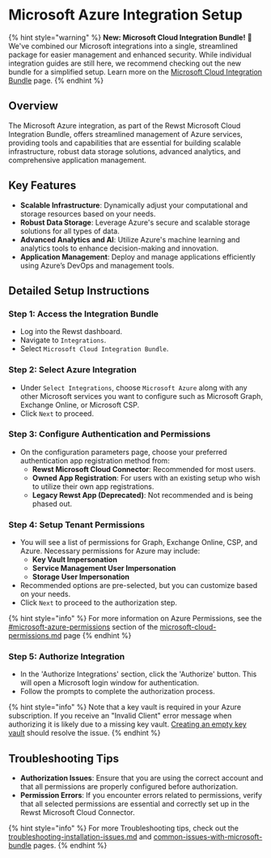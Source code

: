 # Microsoft Azure Integration Setup

{% hint style="warning" %}
**New: Microsoft Cloud Integration Bundle!** 🌟 We've combined our Microsoft integrations into a single, streamlined package for easier management and enhanced security. While individual integration guides are still here, we recommend checking out the new bundle for a simplified setup. Learn more on the [Microsoft Cloud Integration Bundle](../) page.
{% endhint %}

## **Overview**

The Microsoft Azure integration, as part of the Rewst Microsoft Cloud Integration Bundle, offers streamlined management of Azure services, providing tools and capabilities that are essential for building scalable infrastructure, robust data storage solutions, advanced analytics, and comprehensive application management.

## **Key Features**

* **Scalable Infrastructure**: Dynamically adjust your computational and storage resources based on your needs.
* **Robust Data Storage**: Leverage Azure's secure and scalable storage solutions for all types of data.
* **Advanced Analytics and AI**: Utilize Azure's machine learning and analytics tools to enhance decision-making and innovation.
* **Application Management**: Deploy and manage applications efficiently using Azure’s DevOps and management tools.

## **Detailed Setup Instructions**

### **Step 1: Access the Integration Bundle**

* Log into the Rewst dashboard.
* Navigate to `Integrations`.
* Select `Microsoft Cloud Integration Bundle`.

### **Step 2: Select Azure Integration**

* Under `Select Integrations`, choose `Microsoft Azure` along with any other Microsoft services you want to configure such as Microsoft Graph, Exchange Online, or Microsoft CSP.
* Click `Next` to proceed.

### **Step 3: Configure Authentication and Permissions**

* On the configuration parameters page, choose your preferred authentication app registration method from:
  * **Rewst Microsoft Cloud Connector**: Recommended for most users.
  * **Owned App Registration**: For users with an existing setup who wish to utilize their own app registrations.
  * **Legacy Rewst App (Deprecated)**: Not recommended and is being phased out.

### **Step 4: Setup Tenant Permissions**

* You will see a list of permissions for Graph, Exchange Online, CSP, and Azure. Necessary permissions for Azure may include:
  * **Key Vault Impersonation**
  * **Service Management User Impersonation**
  * **Storage User Impersonation**
* Recommended options are pre-selected, but you can customize based on your needs.
* Click `Next` to proceed to the authorization step.

{% hint style="info" %}
For more information on Azure Permissions, see the [#microsoft-azure-permissions](../microsoft-cloud-permissions.md#microsoft-azure-permissions "mention") section of the [microsoft-cloud-permissions.md](../microsoft-cloud-permissions.md "mention") page
{% endhint %}

### **Step 5: Authorize Integration**

* In the 'Authorize Integrations' section, click the 'Authorize' button. This will open a Microsoft login window for authentication.
* Follow the prompts to complete the authorization process.

{% hint style="info" %}
Note that a key vault is required in your Azure subscription. If you receive an "Invalid Client" error message when authorizing it is likely due to a missing key vault. [Creating an empty key vault](https://learn.microsoft.com/en-us/azure/key-vault/secrets/quick-create-portal) should resolve the issue.&#x20;
{% endhint %}

## **Troubleshooting Tips**

* **Authorization Issues**: Ensure that you are using the correct account and that all permissions are properly configured before authorization.
* **Permission Errors**: If you encounter errors related to permissions, verify that all selected permissions are essential and correctly set up in the Rewst Microsoft Cloud Connector.

{% hint style="info" %}
For more Troubleshooting tips, check out the [troubleshooting-installation-issues.md](../troubleshooting-installation-issues.md "mention") and [common-issues-with-microsoft-bundle](../common-issues-with-microsoft-bundle/ "mention") pages.
{% endhint %}
